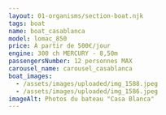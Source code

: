 ```yaml
---
layout: 01-organisms/section-boat.njk
tags: boat
name: boat_casablanca
model: lomac_850
price: À partir de 500€/jour
engine: 300 ch MERCURY - 8,50m
passengersNumber: 12 personnes MAX
carousel_name: carousel_casablanca
boat_images:
  - /assets/images/uploaded/img_1588.jpeg
  - /assets/images/uploaded/img_1586.jpeg
imageAlt: Photos du bateau "Casa Blanca"
---
```

